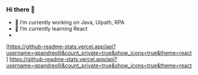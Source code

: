 ### Hi there 👋




- 🔭 I’m currently working on Java, Uipath, RPA
- 🌱 I’m currently learning React
-

[https://github-readme-stats.vercel.app/api?username=gpandreolli&count_private=true&show_icons=true&theme=react]
https://github-readme-stats.vercel.app/api?username=gpandreolli&count_private=true&show_icons=true&theme=react



